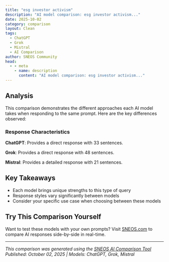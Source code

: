 ```yaml
---
title: "esg investor activism"
description: "AI model comparison: esg investor activism..."
date: 2025-10-02
category: comparison
layout: Clean
tags:
  - ChatGPT
  - Grok
  - Mistral
  - AI Comparison
author: SNEOS Community
head:
  - - meta
    - name: description
      content: "AI model comparison: esg investor activism..."
---
```


<ChatComparison
  title="esg investor activism"
  prompt="esg investor activism"
  :responses='{
    "ChatGPT": "**ESG Investor Activism** refers to the efforts by shareholders, especially institutional investors, to influence companies to adopt better environmental, social, and governance (ESG) practices. This form of activism leverages the power of investment ownership to push for sustainable and responsible corporate behavior.\n\n### Key Aspects of ESG Investor Activism:\n\n1. **Definition**:\n   - ESG investor activism involves shareholders using their equity stakes to advocate for improved practices related to environmental sustainability, social responsibility, and governance transparency.\n\n2. **Objectives**:\n   - Reduce environmental impact (e.g., lower carbon emissions, better resource management).\n   - Promote social issues (e.g., diversity and inclusion, labor rights, community engagement).\n   - Improve governance (e.g., board diversity, executive compensation, anti-corruption measures).\n\n3. **Methods of Activism**:\n   - **Engagement and Dialogue**: Investors meet with company management to discuss ESG concerns and urge for change.\n   - **Filing Shareholder Resolutions**: Proposing and voting on ESG-related resolutions at annual general meetings.\n   - **Proxy Voting**: Using voting power to support ESG initiatives or oppose management agendas that neglect ESG considerations.\n   - **Public Campaigns and Advocacy**: Using media and public forums to pressure companies.\n   - **Divestment**: Selling holdings in companies that fail to meet ESG standards, thereby impacting their stock value.\n\n4. **Why Investors Engage in ESG Activism**:\n   - **Risk Management**: Companies with poor ESG practices may face regulatory, reputational, or operational risks.\n   - **Long-term Value Creation**: Sustainable companies are seen as better positioned for long-term success.\n   - **Investor Mandates**: Many investors now have ESG-focused mandates or policies.\n   - **Stakeholder Pressure**: Public and client demand for responsible investment.\n\n5. **Impact Examples**:\n   - Improved climate disclosures and carbon reduction commitments.\n   - Enhanced board diversity and improved labor practices.\n   - Stronger anti-corruption and ethical governance frameworks.\n\n### Summary:\nESG investor activism represents a growing trend where investors actively seek to influence corporate behaviors to align with sustainability and ethical standards. It is a powerful mechanism to drive positive change in business practices globally.\n\n---\n\nIf you want, I can provide examples of major ESG investor activism campaigns or key organizations involved. Let me know!",
    "Grok": "ESG (Environmental, Social, and Governance) investor activism refers to the efforts by investors to influence a company\u0027s operations, policies, or strategies to align with ESG principles. These activists typically use their ownership stakes in companies to push for changes that address environmental sustainability, social responsibility, and strong governance practices. This form of activism has gained significant traction in recent years as stakeholders increasingly prioritize ethical and sustainable business practices alongside financial returns.\n\n### Key Aspects of ESG Investor Activism:\n1. **Environmental (E):** Focus on issues like climate change, carbon emissions, renewable energy adoption, waste management, and biodiversity. Activists may pressure companies to reduce their environmental footprint or transition to greener practices.\n   - **Example:** Pushing a fossil fuel company to invest in renewable energy or commit to net-zero emissions by a specific date.\n\n2. **Social (S):** Emphasis on labor practices, diversity and inclusion, human rights, community impact, and employee well-being. Activists may advocate for better working conditions, fair wages, or more equitable hiring practices.\n   - **Example:** Urging a company to improve gender diversity on its board or address supply chain labor abuses.\n\n3. **Governance (G):** Focus on corporate governance issues such as board composition, executive compensation, transparency, and shareholder rights. Activists often seek reforms to ensure accountability and ethical decision-making.\n   - **Example:** Campaigning against excessive CEO pay or demanding independent board members to avoid conflicts of interest.\n\n### Tactics of ESG Investor Activists:\n- **Shareholder Resolutions:** Filing proposals at annual general meetings (AGMs) to vote on ESG-related changes.\n- **Engagement and Dialogue:** Working with company management through private discussions to encourage voluntary adoption of ESG goals.\n- **Proxy Battles:** Attempting to gain seats on a company\u0027s board to directly influence policy.\n- **Public Campaigns:** Leveraging media and public opinion to pressure companies through campaigns or divestment threats.\n- **Divestment:** Selling shares or threatening to divest as a way to signal disapproval of a company\u2019s ESG performance.\n\n### Drivers of ESG Investor Activism:\n- **Growing Demand for Sustainability:** Investors, consumers, and regulators are increasingly prioritizing sustainability and ethical practices.\n- **Regulatory Pressure:** Governments and international bodies are enacting stricter ESG-related regulations (e.g., EU Taxonomy, SEC climate disclosure rules).\n- **Financial Performance Link:** Studies suggest that strong ESG practices can enhance long-term financial performance by reducing risks and attracting capital.\n- **Institutional Investor Influence:** Large asset managers (e.g., BlackRock, Vanguard) and pension funds often support ESG activism, wielding significant voting power.\n\n### Notable Examples:\n1. **Engine No. 1 vs. ExxonMobil (2021):** Engine No. 1, a small activist hedge fund, successfully won three board seats at ExxonMobil, advocating for a stronger transition to clean energy. Backed by major investors like BlackRock, this marked a significant moment for ESG activism.\n2. **BlackRock\u2019s ESG Focus:** As one of the largest asset managers, BlackRock has been vocal about prioritizing ESG, using its voting power to push for climate action and diversity in portfolio companies.\n3. **Shareholder Resolutions on Climate:** Companies like Chevron and Shell have faced shareholder resolutions demanding more aggressive carbon reduction targets, often led by coalitions like Climate Action 100\u002B.\n\n### Challenges and Criticisms:\n- **Greenwashing Risk:** Some companies may adopt superficial ESG measures to appease activists without meaningful change.\n- **Short-Term vs. Long-Term Conflict:** ESG initiatives may conflict with short-term profit goals, creating tension with traditional investors.\n- **Backlash Against ESG:** Some stakeholders argue that ESG activism prioritizes social agendas over fiduciary duty, leading to debates about \u201Cwoke capitalism.\u201D\n- **Measurement Issues:** Lack of standardized ESG metrics can make it hard to assess a company\u2019s true performance or the impact of activism.\n\n### Future Outlook:\nESG investor activism is likely to grow as younger generations of investors (e.g., Millennials and Gen Z) prioritize values-aligned investing, and as climate change and social inequality remain pressing global issues. However, the movement may face increased scrutiny and pushback in some regions due to political and economic debates over ESG priorities.\n\nIf you\u2019re looking into a specific case, company, or trend within ESG investor activism, let me know, and I can dig deeper!",
    "Mistral": "ESG (Environmental, Social, and Governance) investor activism refers to the practice where investors use their influence to encourage companies to adopt better ESG practices. This type of activism is driven by the belief that companies with strong ESG performance are more sustainable, less risky, and often more profitable in the long term. Here are some key aspects of ESG investor activism:\n\n1. **Engagement**: Investors engage with companies through dialogues, proposals, and shareholder resolutions to promote better ESG practices. This can include encouraging companies to reduce their carbon footprint, improve labor practices, or enhance board diversity.\n\n2. **Proxy Voting**: Investors use their voting rights to support or oppose management proposals, or to support shareholder resolutions that promote better ESG practices.\n\n3. **Divestment**: In some cases, investors may choose to divest from companies that do not meet certain ESG standards. This is often used as a last resort after attempts at engagement have not resulted in satisfactory progress.\n\n4. **Integration**: Investors incorporate ESG factors into their investment decisions and portfolio construction. This can involve screening companies based on ESG criteria, tilting portfolios towards higher ESG-rated companies, or including ESG factors in risk and valuation models.\n\n5. **Collaboration**: Investors often collaborate with each other and with other stakeholders, such as NGOs and policymakers, to amplify their influence and drive systemic change.\n\n6. **Transparency**: Investors promote and encourage companies to improve their ESG-related disclosures, helping to enhance transparency and enable market participants to make more informed decisions.\n\nSome prominent examples of ESG investor activism include:\n\n- Climate Action 100\u002B: A global initiative led by investors to engage with the world\u0027s largest corporate greenhouse gas emitters to improve governance on climate change, curb emissions, and strengthen climate-related financial disclosures.\n\n- Say on Climate: A campaign encouraging companies to give shareholders an annual non-binding advisory vote on their climate transition action plan.\n\n- Board diversity initiatives: Investors promoting greater diversity in the boardroom to enhance decision-making and better reflect the diverse nature of society and customers.\n\nESG investor activism is gaining momentum as investors increasingly recognize the importance of ESG factors in creating long-term value and managing risks."
  }'
  published-date="02:26"
/>

## Analysis

This comparison demonstrates the different approaches each AI model takes when responding to the same prompt. Here are the key differences observed:

### Response Characteristics

**ChatGPT**: Provides a direct response with 33 sentences. 

**Grok**: Provides a direct response with 48 sentences. 

**Mistral**: Provides a detailed response with 21 sentences. 

## Key Takeaways

- Each model brings unique strengths to this type of query
- Response styles vary significantly between models
- Consider your specific use case when choosing between these models

## Try This Comparison Yourself

Want to test these models with your own prompts? Visit [SNEOS.com](https://sneos.com) to compare AI responses side-by-side in real-time.

---

*This comparison was generated using the [SNEOS AI Comparison Tool](https://sneos.com)*
*Published: October 02, 2025 | Models: ChatGPT, Grok, Mistral*
